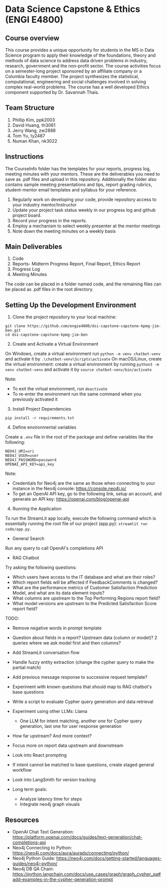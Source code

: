 # Data Science Capstone & Ethics (ENGI E4800)

## Course overview

This course provides a unique opportunity for students in the MS in Data Science program to apply their knowledge of the foundations, theory and methods of data science to address data driven problems in industry, research, government and the non-profit sector. The course activities focus on a semester-long project sponsored by an affiliate company or a Columbia faculty member. The project synthesizes the statistical, computational, engineering and social challenges involved in solving complex real-world problems. The course has a well developed Ethics component supported by Dr. Savannah Thais. 

## Team Structure

1. Phillip Kim, ppk2003
2. David Huang, th3061
3. Jerry Wang, zw2888
4. Tom Yu, ty2487
5. Numan Khan, nk3022
  

## Instructions

The CourseInfo folder has the templates for your  reports, progress log, meeting minutes with your mentors. These are the deliverables you need to save as .pdf files and upload in this repository. Additionally the folder also contains sample meeting presentations and tips, report grading rubrics, student-mentor email templates and syllabus for your reference.

1. Regularly work on developing your code, provide repository access to your industry mentor/instructor
2. Update your project task status weekly in our progress log and github project board.
3. Record your progress in the reports.
4. Employ a mechanism to select weekly presenter at the mentor meetings 
5. Note down the meeting minutes on a weekly basis

## Main Deliverables

1. Code
2. Reports- Midterm Progress Report, Final Report, Ethics Report
3. Progress Log
4. Meeting Minutes

The code can be placed in a folder named code, and the remaining files can be placed as .pdf files in the root directory.

## Setting Up the Development Environment

1. Clone the project repository to your local machine:

```
git clone https://github.com/engie4800/dsi-capstone-capstone-kpmg-jim-ben.git
cd dsi-capstone-capstone-kpmg-jim-ben
```

2. Create and Activate a Virtual Environment

On Windows, create a virtual environment run `python -m venv chatbot-venv` and activate it by `.\chatbot-venv\Scripts\activate`
On macOS/Linux, create the virtual environment: create a virtual environment by running `python3 -m venv chatbot-venv` and activate it by `source chatbot-venv/bin/activate`

Note:
- To exit the virtual environment, run `deactivate`
- To re-enter the environment run the same command when you previously activated it

3. Install Project Dependencies

```
pip install -r requirements.txt
```

4. Define environmental variables

Create a `.env` file in the root of the package and define variables like the following:

```
NEO4J_URI=uri
NEO4J_USER=user
NEO4J_PASSWORD=password
OPENAI_API_KEY=api_key
```

Note:
- Credentials for Neo4j are the same as those when connecting to your instance in the Neo4j console: https://console.neo4j.io/
- To get an OpenAI API key, go to the following link, setup an account, and generate an API key: https://openai.com/blog/openai-api

4. Running the Application

To run the StreamLit app locally, execute the following command which is essentially running the root file of our project (app.py): `streamlit run code/app.py`.

- General Search

Run any query to call OpenAI's completions API

- RAG Chatbot

Try asking the following questions:
- Which users have access to the IT database and what are their roles?
- Which report fields will be affected if FeedbackComments is changed?
- What are the performance metrics of Customer Satisfaction Prediction Model, and what are its data element inputs?
- What columns are upstream to the Top Performing Regions report field?
- What model versions are upstream to the Predicted Satisfaction Score report field?

TODO:
- Remove negative words in prompt template
- Question about fields in a report? Upstream data (column or model)? 2 queries where we ask model first and then columns?
- Add StreamLit conversation flow

- Handle fuzzy entity extraction (change the cypher query to make the partial match)
- Add previous message response to successive request template?
- Experiment with known questions that should map to RAG chatbot's base questions
- Write a script to evaluate Cypher query generation and data retrieval
- Experiment using other LLMs: Llama
    - One LLM for intent matching, another one for Cypher query generation, last one for user response generation

- How far upstream? And more context?
- Focus more on report data upstream and downstream

- Look into React prompting
- If intent cannot be matched to base questions, create staged general workflow
- Look into LangSmith for version tracking

- Long term goals:
    - Analyze latency time for steps
    - Integrate neo4j graph visuals

## Resources

- OpenAI Chat Text Generation: https://platform.openai.com/docs/guides/text-generation/chat-completions-api
- Neo4j Connecting to Python: https://neo4j.com/docs/aura/aurads/connecting/python/
- Neo4j Python Guide: https://neo4j.com/docs/getting-started/languages-guides/neo4j-python/
- Neo4j DB QA Chain: https://python.langchain.com/docs/use_cases/graph/graph_cypher_qa#add-examples-in-the-cypher-generation-prompt
